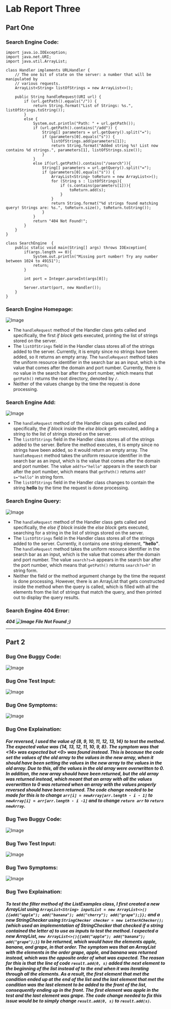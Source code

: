 # Lab Report Three

## Part One

### Search Engine Code:

```
import java.io.IOException;
import java.net.URI;
import java.util.ArrayList;

class Handler implements URLHandler {
    // The one bit of state on the server: a number that will be manipulated by
    // various requests.
    ArrayList<String> listOfStrings = new ArrayList<>();

    public String handleRequest(URI url) {
        if (url.getPath().equals("/")) {
            return String.format("List of Strings: %s.", listOfStrings.toString());
        } 
        else {
            System.out.println("Path: " + url.getPath());
            if (url.getPath().contains("/add")) {
                String[] parameters = url.getQuery().split("=");
                if (parameters[0].equals("s")) {
                    listOfStrings.add(parameters[1]);
                    return String.format("Added string %s! List now contains %d strings.", parameters[1], listOfStrings.size());
                }
            }
            else if(url.getPath().contains("/search")){
                String[] parameters = url.getQuery().split("=");
                if (parameters[0].equals("s")) {
                    ArrayList<String> toReturn = new ArrayList<>();
                    for (String s : listOfStrings){
                        if (s.contains(parameters[1])){
                            toReturn.add(s);
                        }
                    }
                    return String.format("%d strings found matching query! Strings are: %s.", toReturn.size(), toReturn.toString());
                }
            }
            return "404 Not Found!";
        }
    }
}

class SearchEngine  {
    public static void main(String[] args) throws IOException{
        if(args.length == 0){
            System.out.println("Missing port number! Try any number between 1024 to 49151");
            return;
        }

        int port = Integer.parseInt(args[0]);

        Server.start(port, new Handler());
    }
}
```


### Search Engine Homepage:

![Image](/week-3-lab/serveraccessurl.jpg)

* The `handleRequest` method of the Handler class gets called and specifically, the first *if block* gets executed, printing the list of strings stored on the server.
*  The `listOfStrings` field in the Handler class stores all of the strings added to the server. Currently, it is empty since no strings have been added, so it returns an empty array. The `handleRequest` method takes the uniform resource identifier in the search bar as an input, which is the value that comes after the domain and port number. Currently, there is no value in the search bar after the port number, which means that `getPath()` returns the root directory, denoted by `/`. 
* Neither of the values change by the time the request is done processing.



### Search Engine Add:

![Image](/week-3-lab/serveraddurl.jpg)

* The `handleRequest` method of the Handler class gets called and specifically, the *if block* inside the *else block* gets executed, adding a string to the list of strings stored on the server.
* The `listOfStrings` field in the Handler class stores all of the strings added to the server. Before the method executes, it is empty since no strings have been added, so it would return an empty array. The `handleRequest` method takes the uniform resource identifier in the search bar as an input, which is the value that comes after the domain and port number. The value `add?s="hello"` appears in the search bar after the port number, which means that `getPath()` returns `add?s="hello"` in string form.
* The `listOfStrings` field in the Handler class changes to contain the string **hello** by the time the request is done processing.



### Search Engine Query:

![Image](/week-3-lab/serverqueryurl.jpg)

* The `handleRequest` method of the Handler class gets called and specifically, the *else if block* inside the *else block* gets executed, searching for a string in the list of strings stored on the server.
*  The `listOfStrings` field in the Handler class stores all of the strings added to the server. Currently, it contains one string element, **"hello"**. The `handleRequest` method takes the uniform resource identifier in the search bar as an input, which is the value that comes after the domain and port number. The value `search?s=h` appears in the search bar after the port number, which means that `getPath()` returns `search?s=h"` in string form.
* Neither the field or the method argument change by the time the request is done processing. However, there is an ArrayList that gets constructed inside the method when the query is called, which is filled with all the elements from the list of strings that match the query, and then printed out to display the query results.



### Search Engine 404 Error:

***404 ![Image](/week-3-lab/server404.jpg) File Not Found ;)***

---



## Part 2


### Bug One Buggy Code:

![Image](/week-3-lab/arraytestsreversedbug.jpg)

### Bug One Test Input:

![Image](/week-3-lab/arraytestsreversedinput.jpg)

### Bug One Symptoms:

![Image](/week-3-lab/arraytestsreversedsymptoms.jpg)

### Bug One Explaination:

##### For reversed, I used the value of  **{8, 9, 10, 11, 12, 13, 14}** to test the method. The expected value was **{14, 13, 12, 11, 10, 9, 8}**. The symptom was that *<14>* was expected but *<0>* was found instead. This is because the code set the values of the old array to the values in the new array, when it should have been setting the values in the new array to the values in the old array. Due to this, all the values in the old array were overwritten to 0. In addition, the new array should have been returned, but the old array was returned instead, which meant that an array with all the values overwritten  to 0 was returned when an array with the values properly reversed should have been returned. The code change needed to be made for this is to change `arr[i] = newArray[arr.length - i - 1]` to `newArray[i] = arr[arr.length - i -1]` and to change `return arr` to `return newArray`.




### Bug Two Buggy Code:

![Image](/week-3-lab/listtestfilterbug.jpg)

### Bug Two Test Input:

![Image](/week-3-lab/listtestsfilterinput.jpg)

### Bug Two Symptoms:

![Image](/week-3-lab/listtestsfiltersymptoms.jpg)

### Bug Two Explaination:

##### To test the filter method of the ListExamples class, I first created a new ArrayList using `ArrayList<String> inputList = new ArrayList<>(){{add("apple"); add("banana"); add("cherry"); add("grape");}};` and a new StringChecker using `StringChecker checker = new LetterAChecker();` (*which used an implementation of StringChecker that checked if a string contained the letter a*) to use as inputs to test the method. I expected a new ArrayList, `new ArrayList<>(){{add("apple"); add("banana"); add("grape");}}` to be returned, which would have the elements **apple**, **banana**, and **grape**, in that order. The symptom was that an ArrayList with the elements in the order **grape**, **apple**, and **banana** was returned instead, which was the opposite order of what was expected. The reason for this is that the line of code `result.add(0, s)` added the next element to the beginning of the list instead of to the end when it was iterating through all the elements. As a result, the first element that met the condition ended up at the end of the list and the last element that met the condition was the last element to be added to the front of the list, consequently ending up in the front. The first element was **apple** in the test and the last element was **grape**. The code change needed to fix this issue would be to simply change `result.add(0, s)` to `result.add(s)`.